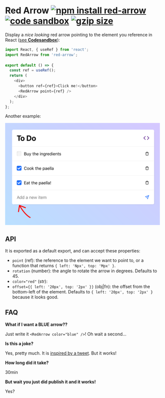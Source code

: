 # Red Arrow [![npm install red-arrow](https://img.shields.io/badge/npm%20install-red--arrow-blue.svg)](https://www.npmjs.com/package/red-arrow) [![code sandbox](https://img.shields.io/badge/%20DEMO%20%20-blue.svg)](https://codesandbox.io/s/brave-robinson-gmpz8) [![gzip size](https://img.badgesize.io/franciscop/red-arrow/master/index.min.js.svg?compression=gzip)](https://github.com/franciscop/red-arrow/blob/master/index.min.js)

Display a *nice looking* red arrow pointing to the element you reference in React ([see **Codesandbox**](https://codesandbox.io/s/brave-robinson-gmpz8)):

```js
import React, { useRef } from 'react';
import RedArrow from 'red-arrow';

export default () => {
  const ref = useRef();
  return (
    <div>
      <button ref={ref}>Click me!</button>
      <RedArrow point={ref} />
    </div>
  );
};
```

Another example:

![the red arrow](./docs/example.png)

## API

It is exported as a default export, and can accept these properties:

- `point` (ref): the reference to the element we want to point to, or a function that returns `{ left: 'Npx', top: 'Mpx' }`.
- `rotation` (number): the angle to rotate the arrow in degrees. Defaults to 45.
- `color="red"` (str):
- `offset={{ left: '20px', top: '2px' }}` (obj|fn): the offset from the bottom-left of the element. Defaults to `{ left: '20px', top: '2px' }` because it looks good.


## FAQ

**What if I want a BLUE arrow??**

Just write it `<RedArrow color="blue" />`! Oh wait a second...

**Is this a joke?**

Yes, pretty much. It is [inspired by a tweet](https://twitter.com/freezydorito/status/1225110867995451394). But it works!

**How long did it take?**

30min

**But wait you just did publish it and it works!**

Yes?

